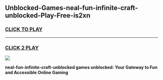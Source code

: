 
## Unblocked-Games-neal-fun-infinite-craft-unblocked-Play-Free-is2xn
<h3>
<a href="https://premium76.site?title=neal-fun-infinite-craft-unblocked&ref=20M">CLICK TO PLAY</a></h3>
<hr>

<h3>
<a href="https://premium76.site?title=neal-fun-infinite-craft-unblocked&ref=20M">CLICK 2 PLAY</a>
  
</h3>

<a href="https://premium76.site?title=neal-fun-infinite-craft-unblocked&ref=19M"><img src="https://clearcache.store/games.png"></a>


**neal-fun-infinite-craft-unblocked games unblocked: Your Gateway to Fun and Accessible Online Gaming**
